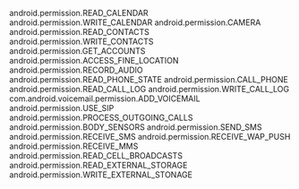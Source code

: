 android.permission.READ_CALENDAR
android.permission.WRITE_CALENDAR
android.permission.CAMERA
android.permission.READ_CONTACTS
android.permission.WRITE_CONTACTS
android.permission.GET_ACCOUNTS
android.permission.ACCESS_FINE_LOCATION
android.permission.RECORD_AUDIO
android.permission.READ_PHONE_STATE
android.permission.CALL_PHONE
android.permission.READ_CALL_LOG
android.permission.WRITE_CALL_LOG
com.android.voicemail.permission.ADD_VOICEMAIL
android.permission.USE_SIP
android.permission.PROCESS_OUTGOING_CALLS
android.permission.BODY_SENSORS
android.permission.SEND_SMS
android.permission.RECEIVE_SMS
android.permission.RECEIVE_WAP_PUSH
android.permission.RECEIVE_MMS
android.permission.READ_CELL_BROADCASTS
android.permission.READ_EXTERNAL_STORAGE
android.permission.WRITE_EXTERNAL_STONAGE
